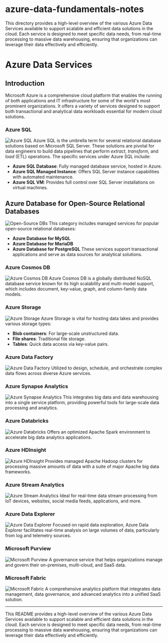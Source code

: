 # azure-data-fundamentals-notes
This directory provides a high-level overview of the various Azure Data Services available to support scalable and efficient data solutions in the cloud. Each service is designed to meet specific data needs, from real-time processing to massive data warehousing, ensuring that organizations can leverage their data effectively and efficiently.

# Azure Data Services

## Introduction
Microsoft Azure is a comprehensive cloud platform that enables the running of both applications and IT infrastructure for some of the world's most prominent organizations. It offers a variety of services designed to support both transactional and analytical data workloads essential for modern cloud solutions.

### Azure SQL
![Azure SQL](https://prod-files-secure.s3.us-west-2.amazonaws.com/581864de-d26b-4d58-8208-4a0f112c12b2/a74dccee-7812-455c-bd45-cee5f28227a6/Untitled.png)
Azure SQL is the umbrella term for several relational database solutions based on Microsoft SQL Server. These solutions are pivotal for data engineers to build data pipelines that perform *extract*, *transform*, and *load* (ETL) operations. The specific services under Azure SQL include:
- **Azure SQL Database**: Fully managed database service, hosted in Azure.
- **Azure SQL Managed Instance**: Offers SQL Server instance capabilities with automated maintenance.
- **Azure SQL VM**: Provides full control over SQL Server installations on virtual machines.

## Azure Database for Open-Source Relational Databases
![Open-Source DBs](https://prod-files-secure.s3.us-west-2.amazonaws.com/581864de-d26b-4d58-8208-4a0f112c12b2/321f2bd0-8329-4086-b1aa-c78f462672ce/Untitled.png)
This category includes managed services for popular open-source relational databases:
- **Azure Database for MySQL**
- **Azure Database for MariaDB**
- **Azure Database for PostgreSQL**
These services support transactional applications and serve as data sources for analytical solutions.

### Azure Cosmos DB
![Azure Cosmos DB](https://prod-files-secure.s3.us-west-2.amazonaws.com/581864de-d26b-4d58-8208-4a0f112c12b2/2578ed98-f252-4873-99dd-8f3fd8eff4b7/Untitled.png)
Azure Cosmos DB is a globally distributed NoSQL database service known for its high scalability and multi-model support, which includes document, key-value, graph, and column-family data models.

### Azure Storage
![Azure Storage](https://learn.microsoft.com/en-us/training/wwl-data-ai/explore-roles-responsibilities-world-of-data/media/azure-storage.png)
Azure Storage is vital for hosting data lakes and provides various storage types:
- **Blob containers**: For large-scale unstructured data.
- **File shares**: Traditional file storage.
- **Tables**: Quick data access via key-value pairs.

### Azure Data Factory
![Azure Data Factory](https://prod-files-secure.s3.us-west-2.amazonaws.com/581864de-d26b-4d58-8208-4a0f112c12b2/00bdec0e-6c2d-430d-9da4-ad4d03b89477/Untitled.png)
Utilized to design, schedule, and orchestrate complex data flows across diverse Azure services.

### Azure Synapse Analytics
![Azure Synapse Analytics](https://learn.microsoft.com/en-us/training/wwl-data-ai/explore-roles-responsibilities-world-of-data/media/azure-synapse.png)
This integrates big data and data warehousing into a single service platform, providing powerful tools for large-scale data processing and analytics.

### Azure Databricks
![Azure Databricks](https://learn.microsoft.com/en-us/training/wwl-data-ai/explore-roles-responsibilities-world-of-data/media/azure-databricks.png)
Offers an optimized Apache Spark environment to accelerate big data analytics applications.

### Azure HDInsight
![Azure HDInsight](https://learn.microsoft.com/en-us/training/wwl-data-ai/explore-roles-responsibilities-world-of-data/media/hdinsight.png)
Provides managed Apache Hadoop clusters for processing massive amounts of data with a suite of major Apache big data frameworks.

### Azure Stream Analytics
![Azure Stream Analytics](https://learn.microsoft.com/en-us/training/wwl-data-ai/explore-roles-responsibilities-world-of-data/media/stream-analytics.png)
Ideal for real-time data stream processing from IoT devices, websites, social media feeds, applications, and more.

### Azure Data Explorer
![Azure Data Explorer](https://learn.microsoft.com/en-us/training/wwl-data-ai/explore-roles-responsibilities-world-of-data/media/azure-data-explorer.png)
Focused on rapid data exploration, Azure Data Explorer facilitates real-time analysis on large volumes of data, particularly from log and telemetry sources.

### Microsoft Purview
![Microsoft Purview](https://learn.microsoft.com/en-us/training/wwl-data-ai/explore-roles-responsibilities-world-of-data/media/azure-purview.png)
A governance service that helps organizations manage and govern their on-premises, multi-cloud, and SaaS data.

### Microsoft Fabric
![Microsoft Fabric](https://learn.microsoft.com/en-us/training/wwl-data-ai/explore-roles-responsibilities-world-of-data/media/fabric-icon.png)
A comprehensive analytics platform that integrates data management, data governance, and advanced analytics into a unified SaaS solution.

---

This README provides a high-level overview of the various Azure Data Services available to support scalable and efficient data solutions in the cloud. Each service is designed to meet specific data needs, from real-time processing to massive data warehousing, ensuring that organizations can leverage their data effectively and efficiently.
